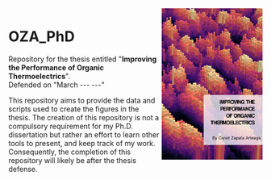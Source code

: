 <img src="Icon_PhD_repo.png" align="right" width="200" height="300" />

# OZA_PhD


Repository for the thesis entitled "**Improving the Performance of Organic Thermoelectrics**". <br>
Defended on "March --- ---"

This repository aims to provide the data and scripts used to create the figures in the thesis. The creation of this repository is not a compulsory requirement for my Ph.D. dissertation but rather an effort to learn other tools to present, and keep track of my work. Consequently, the completion of this repository will likely be after the thesis defense.
